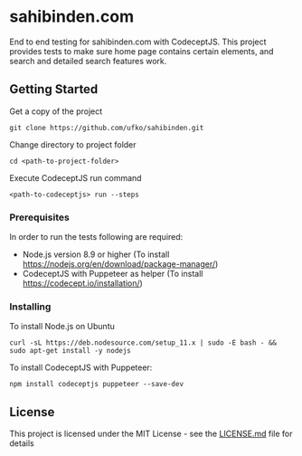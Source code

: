 # sahibinden.com
End to end testing for sahibinden.com with CodeceptJS. This project provides tests to make sure home page 
contains certain elements, and search and detailed search features work.

## Getting Started

Get a copy of the project

```
git clone https://github.com/ufko/sahibinden.git
```
Change directory to project folder

```
cd <path-to-project-folder>
```


Execute CodeceptJS run command

```
<path-to-codeceptjs> run --steps
```

### Prerequisites

In order to run the tests following are required:

* Node.js version 8.9 or higher (To install https://nodejs.org/en/download/package-manager/)
* CodeceptJS with Puppeteer as helper (To install https://codecept.io/installation/)

### Installing

To install Node.js on Ubuntu

```
curl -sL https://deb.nodesource.com/setup_11.x | sudo -E bash - && sudo apt-get install -y nodejs
```

To install CodeceptJS with Puppeteer:
```
npm install codeceptjs puppeteer --save-dev
```

## License

This project is licensed under the MIT License - see the [LICENSE.md](LICENSE.md) file for details
